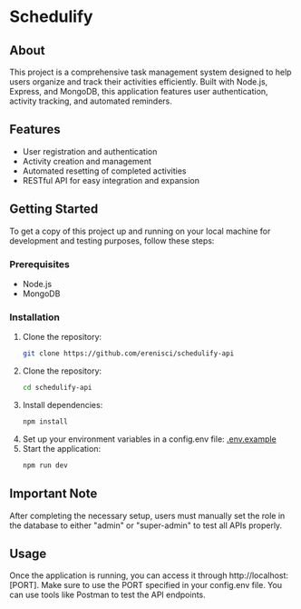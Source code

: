 # Schedulify

## About

This project is a comprehensive task management system designed to help users organize and track their activities efficiently. Built with Node.js, Express, and MongoDB, this application features user authentication, activity tracking, and automated reminders.

## Features

- User registration and authentication
- Activity creation and management
- Automated resetting of completed activities
- RESTful API for easy integration and expansion

## Getting Started

To get a copy of this project up and running on your local machine for development and testing purposes, follow these steps:

### Prerequisites

- Node.js
- MongoDB

### Installation

1. Clone the repository:
   ```bash
   git clone https://github.com/erenisci/schedulify-api
   ```
2. Clone the repository:
   ```bash
   cd schedulify-api
   ```
3. Install dependencies:
   ```bash
   npm install
   ```
4. Set up your environment variables in a config.env file: [.env.example](./.env.example)
   &nbsp;
5. Start the application:
   ```bash
   npm run dev
   ```

## Important Note

After completing the necessary setup, users must manually set the role in the database to either "admin" or "super-admin" to test all APIs properly.

## Usage

Once the application is running, you can access it through http://localhost:[PORT]. Make sure to use the PORT specified in your config.env file. You can use tools like Postman to test the API endpoints.
